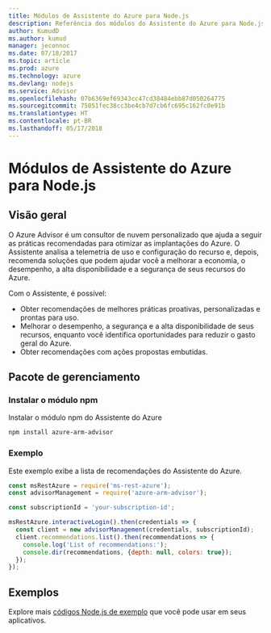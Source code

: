 ```yaml
---
title: Módulos de Assistente do Azure para Node.js
description: Referência dos módulos do Assistente do Azure para Node.js
author: KumudD
ms.author: kumud
manager: jeconnoc
ms.date: 07/18/2017
ms.topic: article
ms.prod: azure
ms.technology: azure
ms.devlang: nodejs
ms.service: Advisor
ms.openlocfilehash: 07b6369ef69343cc47cd38484ebb87d050264775
ms.sourcegitcommit: 75051fec38cc3be4cb7d7cb6fc695c162fc0e91b
ms.translationtype: HT
ms.contentlocale: pt-BR
ms.lasthandoff: 05/17/2018
---
```

# <a name="azure-advisor-modules-for-nodejs"></a>Módulos de Assistente do Azure para Node.js

## <a name="overview"></a>Visão geral

O Azure Advisor é um consultor de nuvem personalizado que ajuda a seguir as práticas recomendadas para otimizar as implantações do Azure. O Assistente analisa a telemetria de uso e configuração do recurso e, depois, recomenda soluções que podem ajudar você a melhorar a economia, o desempenho, a alta disponibilidade e a segurança de seus recursos do Azure.

Com o Assistente, é possível:
- Obter recomendações de melhores práticas proativas, personalizadas e prontas para uso.
- Melhorar o desempenho, a segurança e a alta disponibilidade de seus recursos, enquanto você identifica oportunidades para reduzir o gasto geral do Azure.
- Obter recomendações com ações propostas embutidas.

## <a name="management-package"></a>Pacote de gerenciamento

### <a name="install-the-npm-module"></a>Instalar o módulo npm

Instalar o módulo npm do Assistente do Azure

```bash
npm install azure-arm-advisor
```

### <a name="example"></a>Exemplo

Este exemplo exibe a lista de recomendações do Assistente do Azure.

```javascript
const msRestAzure = require('ms-rest-azure');
const advisorManagement = require('azure-arm-advisor');

const subscriptionId = 'your-subscription-id';

msRestAzure.interactiveLogin().then(credentials => {
  const client = new advisorManagement(credentials, subscriptionId);
  client.recommendations.list().then(recommendations => {
    console.log('List of recommendations:');
    console.dir(recommendations, {depth: null, colors: true});
  });
});
```

## <a name="samples"></a>Exemplos

Explore mais [códigos Node.js de exemplo](https://azure.microsoft.com/resources/samples/?platform=nodejs) que você pode usar em seus aplicativos.
